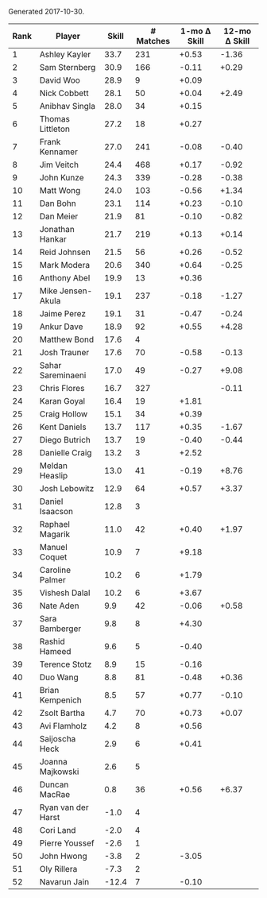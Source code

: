 Generated 2017-10-30.

| Rank | Player             | Skill | # Matches | 1-mo Δ Skill | 12-mo Δ Skill |
|------|--------------------|-------|-----------|--------------|---------------|
|    1 | Ashley Kayler      |  33.7 |       231 |        +0.53 |         -1.36 |
|    2 | Sam Sternberg      |  30.9 |       166 |        -0.11 |         +0.29 |
|    3 | David Woo          |  28.9 |         9 |        +0.09 |               |
|    4 | Nick Cobbett       |  28.1 |        50 |        +0.04 |         +2.49 |
|    5 | Anibhav Singla     |  28.0 |        34 |        +0.15 |               |
|    6 | Thomas Littleton   |  27.2 |        18 |        +0.27 |               |
|    7 | Frank Kennamer     |  27.0 |       241 |        -0.08 |         -0.40 |
|    8 | Jim Veitch         |  24.4 |       468 |        +0.17 |         -0.92 |
|    9 | John Kunze         |  24.3 |       339 |        -0.28 |         -0.38 |
|   10 | Matt Wong          |  24.0 |       103 |        -0.56 |         +1.34 |
|   11 | Dan Bohn           |  23.1 |       114 |        +0.23 |         -0.10 |
|   12 | Dan Meier          |  21.9 |        81 |        -0.10 |         -0.82 |
|   13 | Jonathan Hankar    |  21.7 |       219 |        +0.13 |         +0.14 |
|   14 | Reid Johnsen       |  21.5 |        56 |        +0.26 |         -0.52 |
|   15 | Mark Modera        |  20.6 |       340 |        +0.64 |         -0.25 |
|   16 | Anthony Abel       |  19.9 |        13 |        +0.36 |               |
|   17 | Mike Jensen-Akula  |  19.1 |       237 |        -0.18 |         -1.27 |
|   18 | Jaime Perez        |  19.1 |        31 |        -0.47 |         -0.24 |
|   19 | Ankur Dave         |  18.9 |        92 |        +0.55 |         +4.28 |
|   20 | Matthew Bond       |  17.6 |         4 |              |               |
|   21 | Josh Trauner       |  17.6 |        70 |        -0.58 |         -0.13 |
|   22 | Sahar Sareminaeni  |  17.0 |        49 |        -0.27 |         +9.08 |
|   23 | Chris Flores       |  16.7 |       327 |              |         -0.11 |
|   24 | Karan Goyal        |  16.4 |        19 |        +1.81 |               |
|   25 | Craig Hollow       |  15.1 |        34 |        +0.39 |               |
|   26 | Kent Daniels       |  13.7 |       117 |        +0.35 |         -1.67 |
|   27 | Diego Butrich      |  13.7 |        19 |        -0.40 |         -0.44 |
|   28 | Danielle Craig     |  13.2 |         3 |        +2.52 |               |
|   29 | Meldan Heaslip     |  13.0 |        41 |        -0.19 |         +8.76 |
|   30 | Josh Lebowitz      |  12.9 |        64 |        +0.57 |         +3.37 |
|   31 | Daniel Isaacson    |  12.8 |         3 |              |               |
|   32 | Raphael Magarik    |  11.0 |        42 |        +0.40 |         +1.97 |
|   33 | Manuel Coquet      |  10.9 |         7 |        +9.18 |               |
|   34 | Caroline Palmer    |  10.2 |         6 |        +1.79 |               |
|   35 | Vishesh Dalal      |  10.2 |         6 |        +3.67 |               |
|   36 | Nate Aden          |   9.9 |        42 |        -0.06 |         +0.58 |
|   37 | Sara Bamberger     |   9.8 |         8 |        +4.30 |               |
|   38 | Rashid Hameed      |   9.6 |         5 |        -0.40 |               |
|   39 | Terence Stotz      |   8.9 |        15 |        -0.16 |               |
|   40 | Duo Wang           |   8.8 |        81 |        -0.48 |         +0.36 |
|   41 | Brian Kempenich    |   8.5 |        57 |        +0.77 |         -0.10 |
|   42 | Zsolt Bartha       |   4.7 |        70 |        +0.73 |         +0.07 |
|   43 | Avi Flamholz       |   4.2 |         8 |        +0.56 |               |
|   44 | Saijoscha Heck     |   2.9 |         6 |        +0.41 |               |
|   45 | Joanna Majkowski   |   2.6 |         5 |              |               |
|   46 | Duncan MacRae      |   0.8 |        36 |        +0.56 |         +6.37 |
|   47 | Ryan van der Harst |  -1.0 |         4 |              |               |
|   48 | Cori Land          |  -2.0 |         4 |              |               |
|   49 | Pierre Youssef     |  -2.6 |         1 |              |               |
|   50 | John Hwong         |  -3.8 |         2 |        -3.05 |               |
|   51 | Oly Rillera        |  -7.3 |         2 |              |               |
|   52 | Navarun Jain       | -12.4 |         7 |        -0.10 |               |